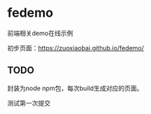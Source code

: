 # fedemo
前端相关demo在线示例

初步页面：https://zuoxiaobai.github.io/fedemo/

## TODO
封装为node npm包，每次build生成对应的页面。

测试第一次提交
